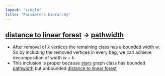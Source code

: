 ```yaml
---
layout: "single"
title: "Parameters hierarchy"
---
```

<!--this is a generated file-->

## [distance to linear forest](../skQuFN_dist) → [pathwidth](../nQhAoF)
* After removal of $k$ vertices the remaining class has a bounded width $w$. So by including the removed vertices in every bag, we can achieve decomposition of width $w+k$
* This inclusion is proper because [stars](#10JR3F) graph class has bounded [pathwidth](../nQhAoF) but unbounded [distance to linear forest](../skQuFN_dist)
